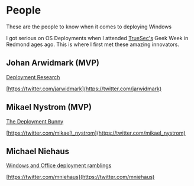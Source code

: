# People

These are the people to know when it comes to deploying Windows

I got serious on OS Deployments when I attended [TrueSec's](http://truesec.com/) Geek Week in Redmond ages ago. This is where I first met these amazing innovators.

## Johan Arwidmark \(MVP\)

[Deployment Research](http://deploymentresearch.com/)

[https://twitter.com/jarwidmark](https://twitter.com/jarwidmark)

## Mikael Nystrom \(MVP\)

[The Deployment Bunny](https://deploymentbunny.com/)

[https://twitter.com/mikael\_nystrom](https://twitter.com/mikael_nystrom)

## Michael Niehaus

[Windows and Office deployment ramblings](https://blogs.technet.microsoft.com/mniehaus/)

[https://twitter.com/mniehaus](https://twitter.com/mniehaus)

